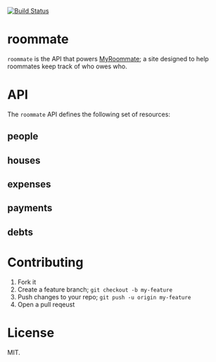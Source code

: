 [![Build Status](https://secure.travis-ci.org/jaredonline/roommate.png?branch=master)](http://travis-ci.org/jaredonline/roommate)

# roommate

`roommate` is the API that powers [MyRoommate](http://www.myroommateapp.com); a site designed to help roommates keep track of who owes who.

# API

The `roommate` API defines the following set of resources:

## people

## houses

## expenses

## payments

## debts

# Contributing

1. Fork it
2. Create a feature branch; `git checkout -b my-feature`
3. Push changes to your repo; `git push -u origin my-feature`
4. Open a pull reqeust

# License

MIT.
